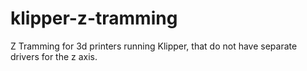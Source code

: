 # klipper-z-tramming
Z Tramming for 3d printers running Klipper, that do not have separate drivers for the z axis.
